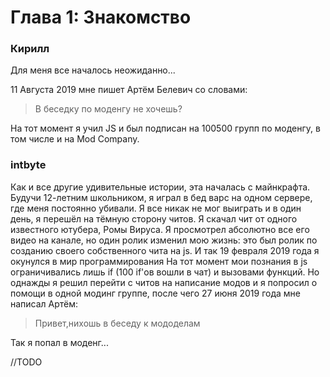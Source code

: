 # Глава 1: Знакомство
### Кирилл
Для меня все началось неожиданно... 

11 Августа 2019 мне пишет Артём Белевич со словами:

> В беседку по моденгу не хочешь?

На тот момент я учил JS и был подписан на 100500 групп по моденгу, в том числе и на Mod Company.

### intbyte

Как и все другие удивительные истории, эта началась с майнкрафта.
Будучи 12-летним школьником, я играл в бед варс на одном сервере, где меня постоянно убивали.
Я все никак не мог выиграть и в один день, я перешёл на тёмную сторону читов. Я скачал чит от одного известного ютубера, Ромы Вируса. 
Я просмотрел абсолютно все его видео на канале, но один ролик изменил мою жизнь: это был ролик по созданию своего собственного чита на js.
И так 19 февраля 2019 года я окунулся в мир программирования
На тот момент мои познания в js ограничивались лишь if (100 if'ов вошли в чат) и вызовами функций.
Но однажды я решил перейти с читов на написание модов и я попросил о помощи в одной модинг группе,
после чего 27 июня 2019 года мне написал Артём:

> Привет,нихошь в беседу к мододелам

Так я попал в моденг...

//TODO
